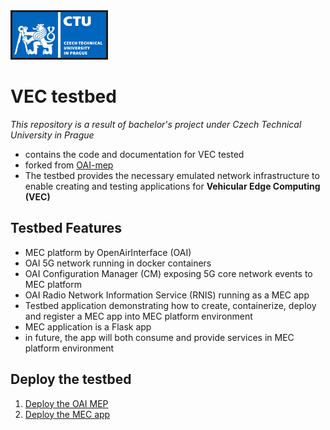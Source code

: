 <img src="./images/logo_cvut_en.jpg" alt="" border=3 width=150>
</img>

# VEC testbed
*This repository is a result of bachelor's project under Czech Technical University in Prague*

* contains the code and documentation for VEC tested
* forked from [OAI-mep](https://gitlab.eurecom.fr/oai/orchestration/blueprints)
* The testbed provides the necessary emulated network infrastructure to enable creating and testing applications for **Vehicular Edge Computing (VEC)**

## Testbed Features
* MEC platform by OpenAirInterface (OAI)
* OAI 5G network running in docker containers
* OAI Configuration Manager (CM) exposing 5G core network events to MEC platform
* OAI Radio Network Information Service (RNIS) running as a MEC app
* Testbed application demonstrating how to create, containerize, deploy and register a MEC app into MEC platform environment
* MEC application is a Flask app
* in future, the app will both consume and provide services in MEC platform environment

## Deploy the testbed
1. [Deploy the OAI MEP](./mep/README.md)
2. [Deploy the MEC app](./Testbed-proj/README.md)


